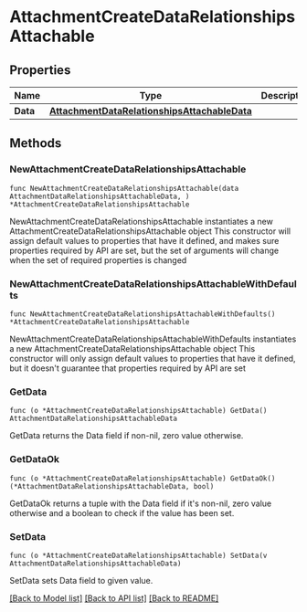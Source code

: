 # AttachmentCreateDataRelationshipsAttachable

## Properties

Name | Type | Description | Notes
------------ | ------------- | ------------- | -------------
**Data** | [**AttachmentDataRelationshipsAttachableData**](AttachmentDataRelationshipsAttachableData.md) |  | 

## Methods

### NewAttachmentCreateDataRelationshipsAttachable

`func NewAttachmentCreateDataRelationshipsAttachable(data AttachmentDataRelationshipsAttachableData, ) *AttachmentCreateDataRelationshipsAttachable`

NewAttachmentCreateDataRelationshipsAttachable instantiates a new AttachmentCreateDataRelationshipsAttachable object
This constructor will assign default values to properties that have it defined,
and makes sure properties required by API are set, but the set of arguments
will change when the set of required properties is changed

### NewAttachmentCreateDataRelationshipsAttachableWithDefaults

`func NewAttachmentCreateDataRelationshipsAttachableWithDefaults() *AttachmentCreateDataRelationshipsAttachable`

NewAttachmentCreateDataRelationshipsAttachableWithDefaults instantiates a new AttachmentCreateDataRelationshipsAttachable object
This constructor will only assign default values to properties that have it defined,
but it doesn't guarantee that properties required by API are set

### GetData

`func (o *AttachmentCreateDataRelationshipsAttachable) GetData() AttachmentDataRelationshipsAttachableData`

GetData returns the Data field if non-nil, zero value otherwise.

### GetDataOk

`func (o *AttachmentCreateDataRelationshipsAttachable) GetDataOk() (*AttachmentDataRelationshipsAttachableData, bool)`

GetDataOk returns a tuple with the Data field if it's non-nil, zero value otherwise
and a boolean to check if the value has been set.

### SetData

`func (o *AttachmentCreateDataRelationshipsAttachable) SetData(v AttachmentDataRelationshipsAttachableData)`

SetData sets Data field to given value.



[[Back to Model list]](../README.md#documentation-for-models) [[Back to API list]](../README.md#documentation-for-api-endpoints) [[Back to README]](../README.md)


